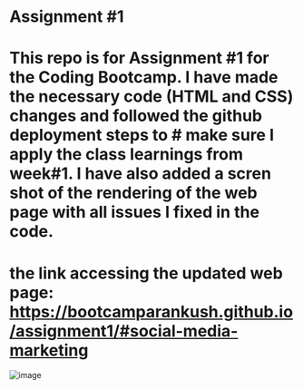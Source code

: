 # Assignment #1
# This repo is for Assignment #1 for the Coding Bootcamp. I have made the necessary code (HTML and CSS) changes and followed the github deployment steps to # make sure I apply the class learnings from week#1. I have also added a scren shot of the rendering of the web page with all issues I fixed in the code. 
# the link accessing the updated web page: https://bootcamparankush.github.io/assignment1/#social-media-marketing


![image](https://user-images.githubusercontent.com/120338398/208946544-6526c94d-e339-4ee3-ab6a-3fc6d8594e9f.png)
